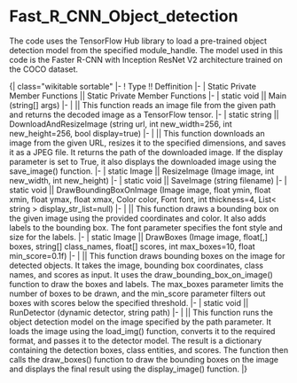 # Fast_R_CNN_Object_detection
The code uses the TensorFlow Hub library to load a pre-trained object detection model from the specified module_handle. The model used in this code is the Faster R-CNN with Inception ResNet V2 architecture trained on the COCO dataset.

{| class="wikitable sortable"
|-
! Type !! Deffinition
|-
| Static Private Member Functions || Static Private Member Functions
|-
| static void || Main (string[] args)
|-
|  || This function reads an image file from the given path and returns the decoded image as a TensorFlow tensor.
|-
| static string || DownloadAndResizeImage (string url, int new_width=256, int new_height=256, bool display=true)
|-
|  || This function downloads an image from the given URL, resizes it to the specified dimensions, and saves it as a JPEG file. It returns the path of the downloaded image. If the display parameter is set to True, it also displays the downloaded image using the save_image() function.
|-
| static Image || ResizeImage (Image image, int new_width, int new_height)
|-
| static void || SaveImage (string filename)
|-
| static void || DrawBoundingBoxOnImage (Image image, float ymin, float xmin, float ymax, float xmax, Color color, Font font, int thickness=4, List< string > display_str_list=null)
|-
|  || This function draws a bounding box on the given image using the provided coordinates and color. It also adds labels to the bounding box. The font parameter specifies the font style and size for the labels.
|-
| static Image || DrawBoxes (Image image, float[,] boxes, string[] class_names, float[] scores, int max_boxes=10, float min_score=0.1f)
|-
|  || This function draws bounding boxes on the image for detected objects. It takes the image, bounding box coordinates, class names, and scores as input. It uses the draw_bounding_box_on_image() function to draw the boxes and labels. The max_boxes parameter limits the number of boxes to be drawn, and the min_score parameter filters out boxes with scores below the specified threshold.
|-
| static void || RunDetector (dynamic detector, string path)
|-
|  || This function runs the object detection model on the image specified by the path parameter. It loads the image using the load_img() function, converts it to the required format, and passes it to the detector model. The result is a dictionary containing the detection boxes, class entities, and scores. The function then calls the draw_boxes() function to draw the bounding boxes on the image and displays the final result using the display_image() function.
|}
